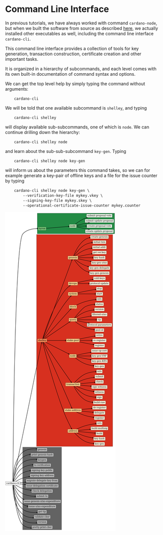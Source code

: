 # Command Line Interface

In previous tutorials, we have always worked with command `cardano-node`,
but when we built the software from source as described [here](build.md),
we actually installed other executables as well, including the command line interface `cardano-cli`.

This command line interface provides a collection of tools for key generation, transaction construction, certificate creation
and other important tasks.

It is organized in a hierarchy of subcommands, and each level comes with its own built-in documentation of command syntax and options.

We can get the top level help by simply typing the command without arguments:

        cardano-cli

We will be told that one available subcommand is `shelley`, and typing

        cardano-cli shelley

will display available sub-subcommands, one of which is `node`. We can continue drilling down the hierarchy:

        cardano-cli shelley node

and learn about the sub-sub-subcommand `key-gen`. Typing

        cardano-cli shelley node key-gen

will inform us about the parameters this command takes, so we can for example generate a key-pair of offline keys and a file for the issue counter
by typing

        cardano-cli shelley node key-gen \
            --verification-key-file mykey.vkey \
            --signing-key-file mykey.skey \
            --operational-certificate-issue-counter mykey.counter

![`cardano-cli` command hierarchy](cli.png)
